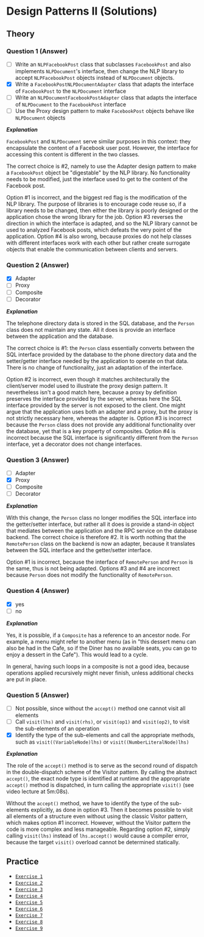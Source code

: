# Design Patterns II (Solutions)

## Theory

### Question 1 (Answer)

- [ ] Write an `NLPFacebookPost` class that subclasses `FacebookPost` and also implements `NLPDocument`'s interface, then change the NLP library to accept `NLPFacebookPost` objects instead of `NLPDocument` objects.
- [x] Write a `FacebookPostNLPDocumentAdapter` class that adapts the interface of `FacebookPost` to the `NLPDocument` interface
- [ ] Write an `NLPDocumentFacebookPostAdapter` class that adapts the interface of `NLPDocument` to the `FacebookPost` interface
- [ ] Use the Proxy design pattern to make `FacebookPost` objects behave like `NLPDocument` objects

***Explanation***

`FacebookPost` and `NLPDocument` serve similar purposes in this context: they encapsulate the content of a Facebook user post. However, the interface for accessing this content is different in the two classes. 

The correct choice is #2, namely to use the Adapter design pattern to make a `FacebookPost` object be "digestable" by the NLP library. No functionality needs to be modified, just the interface used to get to the content of the Facebook post.

Option #1 is incorrect, and the biggest red flag is the modification of the NLP library. The purpose of libraries is to encourage code reuse so, if a library needs to be changed, then either the library is poorly designed or the application chose the wrong library for the job. Option #3 reverses the direction in which the interface is adapted, and so the NLP library cannot be used to analyzed Facebook posts, which defeats the very point of the application. Option #4 is also wrong, because proxies do not help classes with different interfaces work with each other but rather create surrogate objects that enable the communication between clients and servers.

### Question 2 (Answer)

- [x] Adapter
- [ ] Proxy
- [ ] Composite
- [ ] Decorator

***Explanation***

The telephone directory data is stored in the SQL database, and the `Person` class does not maintain any state. All it does is provide an interface between the application and the database.

The correct choice is #1: the `Person` class essentially converts between the SQL interface provided by the database to the phone directory data and the setter/getter interface needed by the application to operate on that data. There is no change of functionality, just an adaptation of the interface.

Option #2 is incorrect, even though it matches architecturally the client/server model used to illustrate the proxy design pattern. It nevertheless isn't a good match here, because a proxy by definition preserves the interface provided by the server, whereas here the SQL interface provided by the server is not exposed to the client. One might argue that the application uses both an adapter and a proxy, but the proxy is not strictly necessary here, whereas the adapter is. Option #3 is incorrect because the `Person` class does not provide any additional functionality over the database, yet that is a key property of composites. Option #4 is incorrect because the SQL interface is significantly different from the `Person` interface, yet a decorator does not change interfaces.

### Question 3 (Answer)

- [ ] Adapter
- [x] Proxy
- [ ] Composite
- [ ] Decorator

***Explanation***

With this change, the `Person` class no longer modifies the SQL interface into the getter/setter interface, but rather all it does is provide a stand-in object that mediates between the application and the RPC service on the database backend. The correct choice is therefore #2. It is worth nothing that the `RemotePerson` class on the backend is now an adapter, because it translates between the SQL interface and the getter/setter interface.

Option #1 is incorrect, because the interface of `RemotePerson` and `Person` is the same, thus is not being adapted. Options #3 and #4 are incorrect because `Person` does not modify the functionality of `RemotePerson`.

### Question 4 (Answer)

- [x] yes
- [ ] no

***Explanation***

Yes, it is possible, if a `Composite` has a reference to an ancestor node. For example, a menu might refer to another menu (as in "this dessert menu can also be had in the Cafe, so if the Diner has no available seats, you can go to enjoy a dessert in the Cafe"). This would lead to a cycle.

In general, having such loops in a composite is not a good idea, because operations applied recursively might never finish, unless additional checks are put in place.

### Question 5 (Answer)

- [ ] Not possible, since without the `accept()` method one cannot visit all elements
- [ ] Call `visit(lhs)` and `visit(rhs)`, or `visit(op1)` and `visit(op2)`, to visit the sub-elements of an operation
- [x] Identify the type of the sub-elements and call the appropriate methods, such as `visit((VariableNode)lhs)` or `visit((NumberLiteralNode)lhs)`

***Explanation***

The role of the `accept()` method is to serve as the second round of dispatch in the double-dispatch scheme of the Visitor pattern. By calling the abstract `accept()`, the exact node type is identified at runtime and the appropriate `accept()` method is dispatched, in turn calling the appropriate `visit()` (see video lecture at 5m:08s). 

Without the `accept()` method, we have to identify the type of the sub-elements explicitly, as done in option #3. Then it becomes possible to visit all elements of a structure even without using the classic Visitor pattern, which makes option #1 incorrect. However, without the Visitor pattern the code is more complex and less manageable. Regarding option #2, simply calling `visit(lhs)` instead of `lhs.accept()` would cause a compiler error, because the target `visit()` overload cannot be determined statically.

## Practice

* [`Exercise 1`](src/ch/epfl/sweng/exercises/exercise1_solutions)
* [`Exercise 2`](src/ch/epfl/sweng/exercises/exercise2_solutions)
* [`Exercise 3`](src/ch/epfl/sweng/exercises/exercise3_solutions)
* [`Exercise 4`](src/ch/epfl/sweng/exercises/exercise4_solutions)
* [`Exercise 5`](src/ch/epfl/sweng/exercises/exercise5_solutions)
* [`Exercise 6`](src/ch/epfl/sweng/exercises/exercise6_solutions)
* [`Exercise 7`](src/ch/epfl/sweng/exercises/exercise7_solutions)
* [`Exercise 8`](src/ch/epfl/sweng/exercises/exercise8_solutions)
* [`Exercise 9`](src/ch/epfl/sweng/exercises/exercise9_solutions)
